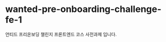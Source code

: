 # wanted-pre-onboarding-challenge-fe-1

언티드 프리온보딩 챌린지 프론트엔드 코스 사전과제 입니다.

<!-- ## 💡상태관리 툴을 사용하지 않은 이유

가벼운 todolist 앱을 구현하면서 무거운 redux나 recoil같은 상태관리 툴을 붙이지 않고 구현해보고 싶다는 생각이 들었습니다.
그러던 중 react의 lifting state up이라는 개념을 알게되었고, 가벼운 todo 페이지에 적합하다는 생각이 들어 상태관리 없이 구현하였습니다. -->
